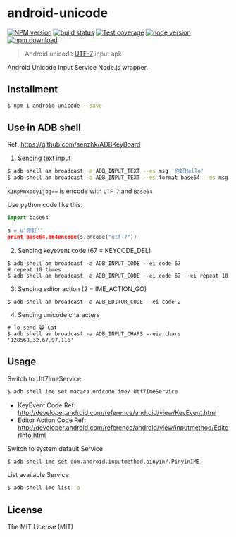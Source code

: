 # android-unicode

[![NPM version][npm-image]][npm-url]
[![build status][travis-image]][travis-url]
[![Test coverage][coveralls-image]][coveralls-url]
[![node version][node-image]][node-url]
[![npm download][download-image]][download-url]

[npm-image]: https://img.shields.io/npm/v/android-unicode.svg?style=flat-square
[npm-url]: https://npmjs.org/package/android-unicode
[travis-image]: https://img.shields.io/travis/macacajs/android-unicode.svg?style=flat-square
[travis-url]: https://travis-ci.org/macacajs/android-unicode
[coveralls-image]: https://img.shields.io/coveralls/macacajs/android-unicode.svg?style=flat-square
[coveralls-url]: https://coveralls.io/r/macacajs/android-unicode?branch=master
[node-image]: https://img.shields.io/badge/node.js-%3E=_0.10-green.svg?style=flat-square
[node-url]: http://nodejs.org/download/
[download-image]: https://img.shields.io/npm/dm/android-unicode.svg?style=flat-square
[download-url]: https://npmjs.org/package/android-unicode

> Android unicode [UTF-7](https://tools.ietf.org/html/rfc2152) input apk

Android Unicode Input Service Node.js wrapper.

## Installment

``` bash
$ npm i android-unicode --save
```

## Use in ADB shell

Ref: <https://github.com/senzhk/ADBKeyBoard>

1. Sending text input

``` bash
$ adb shell am broadcast -a ADB_INPUT_TEXT --es msg '你好Hello'
$ adb shell am broadcast -a ADB_INPUT_TEXT --es format base64 --es msg 'K1RpMWxody1jbg=='
```

`K1RpMWxody1jbg==` is encode with `UTF-7` and `Base64`

Use python code like this.

``` python
import base64

s = u'你好''
print base64.b64encode(s.encode("utf-7"))
```

2. Sending keyevent code  (67 = KEYCODE_DEL)

``` shell
$ adb shell am broadcast -a ADB_INPUT_CODE --ei code 67
# repeat 10 times
$ adb shell am broadcast -a ADB_INPUT_CODE --ei code 67 --ei repeat 10
```

3. Sending editor action (2 = IME_ACTION_GO)

``` shell
$ adb shell am broadcast -a ADB_EDITOR_CODE --ei code 2
```

4. Sending unicode characters

``` shell
# To send 😸 Cat
$ adb shell am broadcast -a ADB_INPUT_CHARS --eia chars '128568,32,67,97,116'
```

## Usage

Switch to Utf7ImeService

``` bash
$ adb shell ime set macaca.unicode.ime/.Utf7ImeService
```

- KeyEvent Code Ref: <http://developer.android.com/reference/android/view/KeyEvent.html>
- Editor Action Code Ref: <http://developer.android.com/reference/android/view/inputmethod/EditorInfo.html>

Switch to system default Service

``` bash
$ adb shell ime set com.android.inputmethod.pinyin/.PinyinIME
```

List available Service

``` bash
$ adb shell ime list -a
```

## License

The MIT License (MIT)
